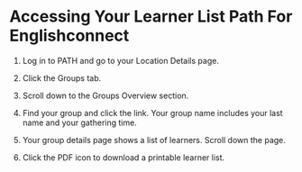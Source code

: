 # Accessing Your Learner List Path For Englishconnect

1. Log in to PATH and go to your Location Details page.
2. Click the Groups tab.

3. Scroll down to the Groups Overview section.
4. Find your group and click the link.
Your group name includes your last name and your gathering time.

5. Your group details page shows a list of learners. Scroll down the page.
6. Click the PDF icon to download a printable learner list.

